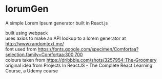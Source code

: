 # lorumGen
A simple Lorem Ipsum generator built in React.js 


built using webpack<br />
uses axios to make an API lookup to a lorem generator at http://www.randomtext.me/ <br />
font used from https://fonts.google.com/specimen/Comfortaa?selection.family=Comfortaa:300,700<br />
colours taken from https://dribbble.com/shots/3257954-The-Groomery<br />
original idea from Projects In ReactJS - The Complete React Learning Course, a Udemy course
